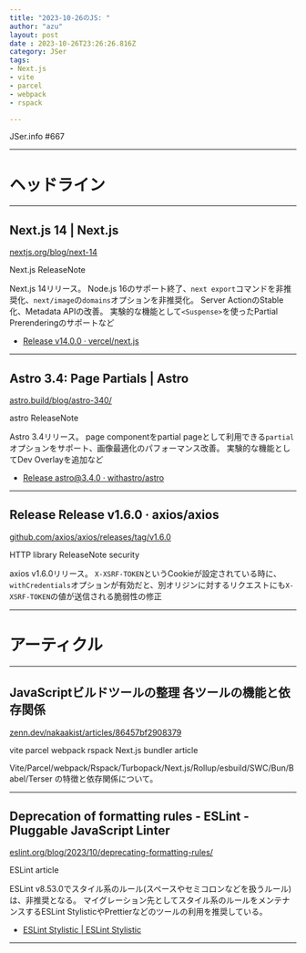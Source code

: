 ```yaml
---
title: "2023-10-26のJS: "
author: "azu"
layout: post
date : 2023-10-26T23:26:26.816Z
category: JSer
tags:
- Next.js
- vite
- parcel
- webpack
- rspack

---
```


JSer.info #667

----

<h1 class="site-genre">ヘッドライン</h1>

----

## Next.js 14 | Next.js
[nextjs.org/blog/next-14](https://nextjs.org/blog/next-14 "Next.js 14 | Next.js")
<p class="jser-tags jser-tag-icon"><span class="jser-tag">Next.js</span> <span class="jser-tag">ReleaseNote</span></p>

Next.js 14リリース。
Node.js 16のサポート終了、`next export`コマンドを非推奨化、`next/image`の`domains`オプションを非推奨化。
Server ActionのStable化、Metadata APIの改善。
実験的な機能として`<Suspense>`を使ったPartial Prerenderingのサポートなど

- [Release v14.0.0 · vercel/next.js](https://github.com/vercel/next.js/releases/tag/v14.0.0 "Release v14.0.0 · vercel/next.js")

----

## Astro 3.4: Page Partials | Astro
[astro.build/blog/astro-340/](https://astro.build/blog/astro-340/ "Astro 3.4: Page Partials | Astro")
<p class="jser-tags jser-tag-icon"><span class="jser-tag">astro</span> <span class="jser-tag">ReleaseNote</span></p>

Astro 3.4リリース。
page componentをpartial pageとして利用できる`partial`オプションをサポート、画像最適化のパフォーマンス改善。
実験的な機能としてDev Overlayを追加など

- [Release astro@3.4.0 · withastro/astro](https://github.com/withastro/astro/releases/tag/astro%403.4.0 "Release astro@3.4.0 · withastro/astro")

----

## Release Release v1.6.0 · axios/axios
[github.com/axios/axios/releases/tag/v1.6.0](https://github.com/axios/axios/releases/tag/v1.6.0 "Release Release v1.6.0 · axios/axios")
<p class="jser-tags jser-tag-icon"><span class="jser-tag">HTTP</span> <span class="jser-tag">library</span> <span class="jser-tag">ReleaseNote</span> <span class="jser-tag">security</span></p>

axios v1.6.0リリース。
`X-XSRF-TOKEN`というCookieが設定されている時に、`withCredentials`オプションが有効だと、別オリジンに対するリクエストにも`X-XSRF-TOKEN`の値が送信される脆弱性の修正


----
<h1 class="site-genre">アーティクル</h1>

----

## JavaScriptビルドツールの整理 各ツールの機能と依存関係
[zenn.dev/nakaakist/articles/86457bf2908379](https://zenn.dev/nakaakist/articles/86457bf2908379 "JavaScriptビルドツールの整理 各ツールの機能と依存関係")
<p class="jser-tags jser-tag-icon"><span class="jser-tag">vite</span> <span class="jser-tag">parcel</span> <span class="jser-tag">webpack</span> <span class="jser-tag">rspack</span> <span class="jser-tag">Next.js</span> <span class="jser-tag">bundler</span> <span class="jser-tag">article</span></p>

Vite/Parcel/webpack/Rspack/Turbopack/Next.js/Rollup/esbuild/SWC/Bun/Babel/Terser の特徴と依存関係について。


----

## Deprecation of formatting rules - ESLint - Pluggable JavaScript Linter
[eslint.org/blog/2023/10/deprecating-formatting-rules/](https://eslint.org/blog/2023/10/deprecating-formatting-rules/ "Deprecation of formatting rules - ESLint - Pluggable JavaScript Linter")
<p class="jser-tags jser-tag-icon"><span class="jser-tag">ESLint</span> <span class="jser-tag">article</span></p>

ESLint v8.53.0でスタイル系のルール(スペースやセミコロンなどを扱うルール)は、非推奨となる。
マイグレーション先としてスタイル系のルールをメンテナンスするESLint StylisticやPrettierなどのツールの利用を推奨している。

- [ESLint Stylistic | ESLint Stylistic](https://eslint.style/ "ESLint Stylistic | ESLint Stylistic")

----
